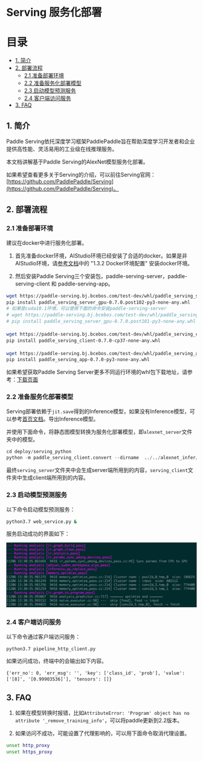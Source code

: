 # Serving 服务化部署


# 目录

- [1. 简介]()
- [2. 部署流程]()
    - [2.1 准备部署环境]()
    - [2.2 准备服务化部署模型]()
    - [2.3 启动模型预测服务]()
    - [2.4 客户端访问服务]()
- [3. FAQ]()


## 1. 简介

Paddle Serving依托深度学习框架PaddlePaddle旨在帮助深度学习开发者和企业提供高性能、灵活易用的工业级在线推理服务。

本文档讲解基于Paddle Serving的AlexNet模型服务化部署。

如果希望查看更多关于Serving的介绍，可以前往Serving官网：[https://github.com/PaddlePaddle/Serving](https://github.com/PaddlePaddle/Serving)。

## 2. 部署流程

### 2.1 准备部署环境

建议在docker中进行服务化部署。

1. 首先准备docker环境，AIStudio环境已经安装了合适的docker。如果是非AIStudio环境，请[参考文档](https://github.com/PaddlePaddle/PaddleOCR/blob/release/2.3/doc/doc_ch/environment.md)中的 "1.3.2 Docker环境配置" 安装docker环境。

2. 然后安装Paddle Serving三个安装包，paddle-serving-server，paddle-serving-client 和 paddle-serving-app。

```bash
wget https://paddle-serving.bj.bcebos.com/test-dev/whl/paddle_serving_server_gpu-0.7.0.post102-py3-none-any.whl
pip install paddle_serving_server_gpu-0.7.0.post102-py3-none-any.whl
# 如果是cuda10.1环境，可以使用下面的命令安装paddle-serving-server
# wget https://paddle-serving.bj.bcebos.com/test-dev/whl/paddle_serving_server_gpu-0.7.0.post101-py3-none-any.whl
# pip install paddle_serving_server_gpu-0.7.0.post101-py3-none-any.whl

wget https://paddle-serving.bj.bcebos.com/test-dev/whl/paddle_serving_client-0.7.0-cp37-none-any.whl
pip install paddle_serving_client-0.7.0-cp37-none-any.whl

wget https://paddle-serving.bj.bcebos.com/test-dev/whl/paddle_serving_app-0.7.0-py3-none-any.whl
pip install paddle_serving_app-0.7.0-py3-none-any.whl
```

如果希望获取Paddle Serving Server更多不同运行环境的whl包下载地址，请参考：[下载页面](https://github.com/PaddlePaddle/Serving/blob/v0.7.0/doc/Latest_Packages_CN.md)

### 2.2 准备服务化部署模型

Serving部署依赖于`jit.save`得到的Inference模型，如果没有Inference模型，可以参考[首页文档](../../README.md)。导出Inference模型。

并使用下面命令，将静态图模型转换为服务化部署模型，即`alexnet_server`文件夹中的模型。

```python
cd deploy/serving_python
python -m paddle_serving_client.convert --dirname  ../../alexnet_infer/ --model_filename inference.pdmodel --params_filename inference.pdiparams --serving_server alexnet_server --serving_client alexnet_client
```

最终`serving_server`文件夹中会生成server端所用到的内容，`serving_client`文件夹中生成client端所用到的内容。


### 2.3 启动模型预测服务

以下命令启动模型预测服务：

```bash
python3.7 web_service.py &
```

服务启动成功的界面如下：

![](../../images/py_serving_startup_visualization.jpg)

### 2.4 客户端访问服务

以下命令通过客户端访问服务：

```
python3.7 pipeline_http_client.py
```
如果访问成功，终端中的会输出如下内容。

```
{'err_no': 0, 'err_msg': '', 'key': ['class_id', 'prob'], 'value': ['[8]', '[0.99903536]'], 'tensors': []}
```

## 3. FAQ

1. 如果在模型转换时报错，比如`AttributeError: 'Program' object has no attribute '_remove_training_info'`，可以将paddle更新到2.2版本。

2. 如果访问不成功，可能设置了代理影响的，可以用下面命令取消代理设置。

```bash
unset http_proxy
unset https_proxy
```
